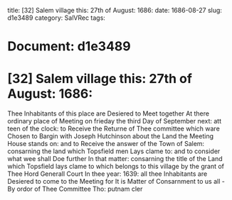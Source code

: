 title: [32] Salem village this: 27th of August: 1686:
date: 1686-08-27
slug: d1e3489
category: SalVRec
tags: 




# Document: d1e3489


# [32] Salem village this: 27th of August: 1686:

Thee Inhabitants of this place are Desiered to Meet together At there ordinary place of Meeting on frieday the third Day of September next: att teen of the clock: to Receive the Returne of Thee committee which ware Chosen to Bargin with Joseph Hutchinson about the Land the Meeting House stands on: and to Receive the answer of the Town of Salem: consarning the land which Topsfield men Lays clame to: and to consider what wee shall Doe further In that matter: consarning the title of the Land which Topsfield lays clame to which belongs to this village by the grant of Thee Hord Generall Court In thee year: 1639: all thee Inhabitants are Desiered to come to the Meeting for It is Matter of Consarnment to us all - By ordor of Thee Committee Tho: putnam cler
